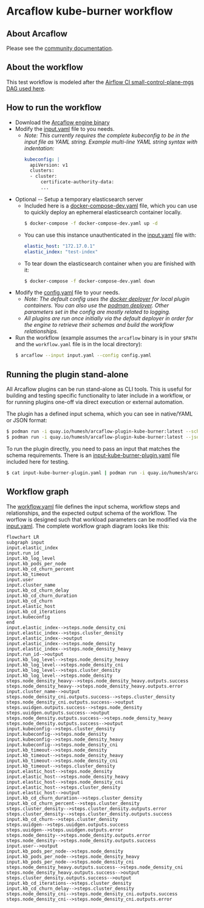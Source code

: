 # Arcaflow kube-burner workflow
## About Arcaflow
Please see the [community documentation](https://arcalot.io).

## About the workflow

This test workflow is modeled after the [Airflow CI small-control-plane-mgs DAG used here](https://github.com/cloud-bulldozer/airflow-kubernetes/blob/master/dags/openshift_nightlies/config/benchmarks/small-control-plane-mgs.json).

## How to run the workflow
- Download the [Arcaflow engine binary](https://github.com/arcalot/arcaflow-engine/releases)
- Modify the [input.yaml](input-example.yaml) file to you needs.
  - *Note: This currently requires the complete kubeconfig to be in the input file as YAML string. Example multi-line YAML string syntax with indentation:*
    ```yaml
    kubeconfig: |
      apiVersion: v1
      clusters:
      - cluster:
          certificate-authority-data: 
          ...
    ```
- Optional -- Setup a temporary elasticsearch server
  - Included here is a [docker-compose-dev.yaml](docker-compose-dev.yaml) file, which you can use to quickly deploy an ephemeral elasticsearch container locally.
    ```bash
    $ docker-compose -f docker-compose-dev.yaml up -d
    ```
  - You can use this instance unauthenticated in the [input.yaml](input-example.yaml) file with:
    ```yaml
    elastic_host: "172.17.0.1"
    elastic_index: "test-index"
    ```
  - To tear down the elasticsearch container when you are finished with it:
    ```bash
    $ docker-compose -f docker-compose-dev.yaml down
    ```
- Modify the [config.yaml](config.yaml) file to your needs.
  - *Note: The default config uses the [docker deployer](https://arcalot.io/arcaflow/engine/#docker-deployer) for local plugin containers. You can also use the [podman deployer](https://arcalot.io/arcaflow/engine/#podman-deployer). Other parameters set in the config are mostly related to logging.*
  - *All plugins are run once initially via the default deployer in order for the engine to retrieve their schemas and build the workflow relationships.*
- Run the workflow (example assumes the `arcaflow` binary is in your `$PATH` and the `workflow.yaml` file is in the local directory):
  ```bash
  $ arcaflow --input input.yaml --config config.yaml
  ```

## Running the plugin stand-alone
All Arcaflow plugins can be run stand-alone as CLI tools. This is useful for building and testing specific functionality to later include in a workflow, or for running plugins one-off via direct execution or external automation.

The plugin has a defined input schema, which you can see in native/YAML or JSON format:
```bash
$ podman run -i quay.io/humesh/arcaflow-plugin-kube-burner:latest --schema
$ podman run -i quay.io/humesh/arcaflow-plugin-kube-burner:latest --json-schema=input
```

To run the plugin directly, you need to pass an input that matches the schema requirements. There is an [input-kube-burner-plugin.yaml](input-kube-burner-plugin.yaml) file included here for testing.
```bash
$ cat input-kube-burner-plugin.yaml | podman run -i quay.io/humesh/arcaflow-plugin-kube-burner:latest --debug -f -
```

## Workflow graph
The [workflow.yaml](workflow.yaml) file defines the input schema, workflow steps and relationships, and the expected output schema of the workflow. The worflow is designed such that workload parameters can be modified via the [input.yaml](input-example.yaml). The complete workflow graph diagram looks like this:
```mermaid
flowchart LR
subgraph input
input.elastic_index
input.run_id
input.kb_log_level
input.kb_pods_per_node
input.kb_cd_churn_percent
input.kb_timeout
input.user
input.cluster_name
input.kb_cd_churn_delay
input.kb_cd_churn_duration
input.kb_cd_churn
input.elastic_host
input.kb_cd_iterations
input.kubeconfig
end
input.elastic_index-->steps.node_density_cni
input.elastic_index-->steps.cluster_density
input.elastic_index-->output
input.elastic_index-->steps.node_density
input.elastic_index-->steps.node_density_heavy
input.run_id-->output
input.kb_log_level-->steps.node_density_heavy
input.kb_log_level-->steps.node_density_cni
input.kb_log_level-->steps.cluster_density
input.kb_log_level-->steps.node_density
steps.node_density_heavy-->steps.node_density_heavy.outputs.success
steps.node_density_heavy-->steps.node_density_heavy.outputs.error
input.cluster_name-->output
steps.node_density_cni.outputs.success-->steps.cluster_density
steps.node_density_cni.outputs.success-->output
steps.uuidgen.outputs.success-->steps.node_density
steps.uuidgen.outputs.success-->output
steps.node_density.outputs.success-->steps.node_density_heavy
steps.node_density.outputs.success-->output
input.kubeconfig-->steps.cluster_density
input.kubeconfig-->steps.node_density
input.kubeconfig-->steps.node_density_heavy
input.kubeconfig-->steps.node_density_cni
input.kb_timeout-->steps.node_density
input.kb_timeout-->steps.node_density_heavy
input.kb_timeout-->steps.node_density_cni
input.kb_timeout-->steps.cluster_density
input.elastic_host-->steps.node_density
input.elastic_host-->steps.node_density_heavy
input.elastic_host-->steps.node_density_cni
input.elastic_host-->steps.cluster_density
input.elastic_host-->output
input.kb_cd_churn_duration-->steps.cluster_density
input.kb_cd_churn_percent-->steps.cluster_density
steps.cluster_density-->steps.cluster_density.outputs.error
steps.cluster_density-->steps.cluster_density.outputs.success
input.kb_cd_churn-->steps.cluster_density
steps.uuidgen-->steps.uuidgen.outputs.success
steps.uuidgen-->steps.uuidgen.outputs.error
steps.node_density-->steps.node_density.outputs.error
steps.node_density-->steps.node_density.outputs.success
input.user-->output
input.kb_pods_per_node-->steps.node_density
input.kb_pods_per_node-->steps.node_density_heavy
input.kb_pods_per_node-->steps.node_density_cni
steps.node_density_heavy.outputs.success-->steps.node_density_cni
steps.node_density_heavy.outputs.success-->output
steps.cluster_density.outputs.success-->output
input.kb_cd_iterations-->steps.cluster_density
input.kb_cd_churn_delay-->steps.cluster_density
steps.node_density_cni-->steps.node_density_cni.outputs.success
steps.node_density_cni-->steps.node_density_cni.outputs.error

```